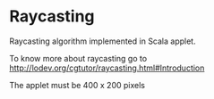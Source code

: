 Raycasting
==========

Raycasting algorithm implemented in Scala applet.

To know more about raycasting go to http://lodev.org/cgtutor/raycasting.html#Introduction

The applet must be 400 x 200 pixels
